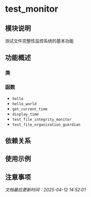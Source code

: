 # test_monitor

## 模块说明
测试文件完整性监控系统的基本功能

## 功能概述

### 类


### 函数

- `hello`
- `hello_world`
- `get_current_time`
- `display_time`
- `test_file_integrity_monitor`
- `test_file_organization_guardian`

## 依赖关系

## 使用示例

## 注意事项

*文档最后更新时间：2025-04-12 14:52:01*